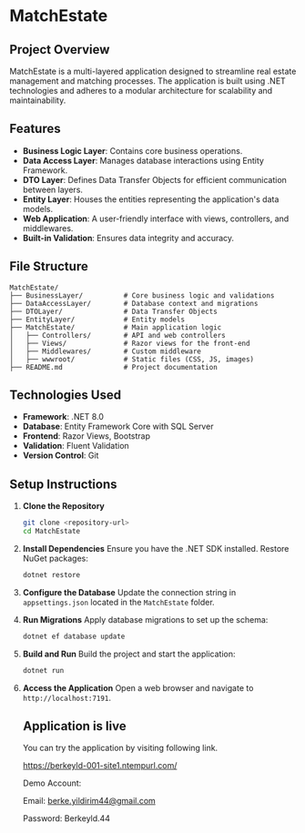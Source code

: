 # MatchEstate

## Project Overview

MatchEstate is a multi-layered application designed to streamline real estate management and matching processes. The application is built using .NET technologies and adheres to a modular architecture for scalability and maintainability.

## Features

- **Business Logic Layer**: Contains core business operations.
- **Data Access Layer**: Manages database interactions using Entity Framework.
- **DTO Layer**: Defines Data Transfer Objects for efficient communication between layers.
- **Entity Layer**: Houses the entities representing the application's data models.
- **Web Application**: A user-friendly interface with views, controllers, and middlewares.
- **Built-in Validation**: Ensures data integrity and accuracy.

## File Structure

```plaintext
MatchEstate/
├── BusinessLayer/          # Core business logic and validations
├── DataAccessLayer/        # Database context and migrations
├── DTOLayer/               # Data Transfer Objects
├── EntityLayer/            # Entity models
├── MatchEstate/            # Main application logic
│   ├── Controllers/        # API and web controllers
│   ├── Views/              # Razor views for the front-end
│   ├── Middlewares/        # Custom middleware
│   ├── wwwroot/            # Static files (CSS, JS, images)
├── README.md               # Project documentation
```

## Technologies Used

- **Framework**: .NET 8.0
- **Database**: Entity Framework Core with SQL Server
- **Frontend**: Razor Views, Bootstrap
- **Validation**: Fluent Validation
- **Version Control**: Git

## Setup Instructions

1. **Clone the Repository**
   ```bash
   git clone <repository-url>
   cd MatchEstate
   ```

2. **Install Dependencies**
   Ensure you have the .NET SDK installed. Restore NuGet packages:
   ```bash
   dotnet restore
   ```

3. **Configure the Database**
   Update the connection string in `appsettings.json` located in the `MatchEstate` folder.

4. **Run Migrations**
   Apply database migrations to set up the schema:
   ```bash
   dotnet ef database update
   ```

5. **Build and Run**
   Build the project and start the application:
   ```bash
   dotnet run
   ```

6. **Access the Application**
   Open a web browser and navigate to `http://localhost:7191`.

   ## Application is live
   You can try the application by visiting following link.
   
   https://berkeyld-001-site1.ntempurl.com/
   
   Demo Account:
   
   Email: berke.yildirim44@gmail.com
   
   Password: Berkeyld.44
